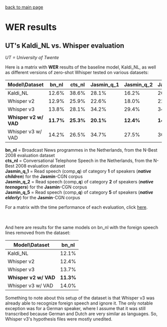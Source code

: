 [back to main page](./index.md)

<h1>WER results</h1>

<h2>UT's Kaldi_NL vs. Whisper evaluation</h2>

*UT = University of Twente*

Here is a matrix with **WER** results of the baseline model, Kaldi_NL, as well as different versions of zero-shot Whisper tested on various datasets:

|Model\Dataset|bn_nl|cts_nl|Jasmin_q_1|Jasmin_q_2|Jasmin_q_5|
|---|---|---|---|---|---|
|Kaldi_NL|12.6%|38.6%|28.1%|16.2%|20.9%|
|Whisper v2|12.9%|25.9%|22.6%|18.0%|22.2%|
|Whisper v3|13.8%|28.1%|34.2%|29.4%|34.4%|
|**Whisper v2 w/ VAD**|**11.7%**|**25.3%**|**20.1%**|**12.4%**|**14.9%**|
|Whisper v3 w/ VAD|14.2%|26.5%|34.7%|27.5%|30.2%|

**bn_nl** = Broadcast News programmes in the Netherlands, from the N-Best 2008 evaluation dataset<br>
**cts_nl** = Conversational Telephone Speech in the Netherlands, from the N-Best 2008 evaluation dataset<br>
**Jasmin_q_1** = Read speech (comp_**q**) of category **1** of speakers (***native children***) for the **Jasmin**-CGN corpus<br>
**Jasmin_q_2** = Read speech (comp_**q**) of category **2** of speakers (***native teenagers***) for the **Jasmin**-CGN corpus<br>
**Jasmin_q_5** = Read speech (comp_**q**) of category **5** of speakers (***native elderly***) for the **Jasmin**-CGN corpus

<!-- \* There is an issue with the alignment of the hypothesis and reference files. The first word of each segment is timestamped by Whisper before the start timestamp of the segment. Thus, it is recognized as an insertion and, in the actual segment, the first word is recognized as deleted by the transcriber, even though Whisper manages to transcribe it correctly. This issue was fixed by changing the start time of the first word of each segment to first word's end time minus 0.1s for the Whisper annotations. Kaldi annotations do not need any additional text preprocessing. -->

For a matrix with the time performance of each evaluation, click [here](./time.md).

<br><br>
And here are results for the same models on bn_nl with the foreign speech lines removed from the dataset:

|Model\Dataset|bn_nl|
|---|---|
|Kaldi_NL|12.1%|
|Whisper v2|12.4%|
|Whisper v3|13.7%|
|**Whisper v2 w/ VAD**|**11.3%**|
|Whisper v3 w/ VAD|14.0%|

Something to note about this setup of the dataset is that Whisper v3 was already able to recognize foreign speech and ignore it. The only notable exception was for a German speaker, where I assume that it was still transcribed because German and Dutch are very similar as languages. So, Whisper v3's hypothesis files were mostly unedited.

<!-- <h2>UvA's Whisper evaluation on Jasmin</h2>

The outcomes presented by [@Golesheed](https://github.com/Golesheed) in preparation for her pilot investigation on the performance of Whisper Large v2 across diverse age groups and linguistic backgrounds within the JASMIN CGN corpus are outlined below. The evaluation was conducted on individual subsets of the dataset without introducing additional divisions. Prior to the assessment, a normalization technique was applied to ensure uniformity in the datasets.

|Model/Age group|Native elderly|Non-native adults|Native children*|Non-native children|
|---|---|---|---|---|
|Whisper large v2|%|%|%|%|

\* Native children corresponds to groups 1 (aged 7-11) and 2 (aged 12-16) of JASMIN CGN corpus. -->
